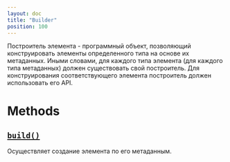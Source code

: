 ```yaml
---
layout: doc
title: "Builder"
position: 100
---
```


Построитель элемента - программный объект, позволяющий конструировать элементы определенного типа на
основе их метаданных. Иными словами, для каждого типа элемента (для каждого типа метаданных) должен
существовать свой построитель. Для конструирования соответствующего элемента построитель должен
использовать его API.

# Methods

## [`build()`](#)

Осуществляет создание элемента по его метаданным.
